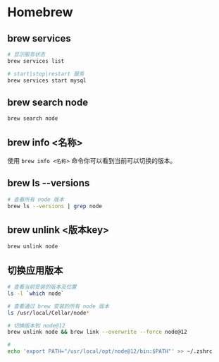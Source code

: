 # Homebrew

## brew services

```bash
# 显示服务状态
brew services list

# start|stop|restart 服务
brew services start mysql
```

## brew search node

```bash
brew search node
```

## brew info <名称>

使用 `brew info <名称>` 命令你可以看到当前可以切换的版本。


## brew ls --versions

```bash
# 查看所有 node 版本
brew ls --versions | grep node
```

## brew unlink <版本key>

```bash
brew unlink node
```

## 切换应用版本



```bash
# 查看当前安装的版本及位置
ls -l `which node`

# 查看通过 brew 安装的所有 node 版本
ls /usr/local/Cellar/node*

# 切换版本到 node@12
brew unlink node && brew link --overwrite --force node@12

#
echo 'export PATH="/usr/local/opt/node@12/bin:$PATH"' >> ~/.zshrc
```
